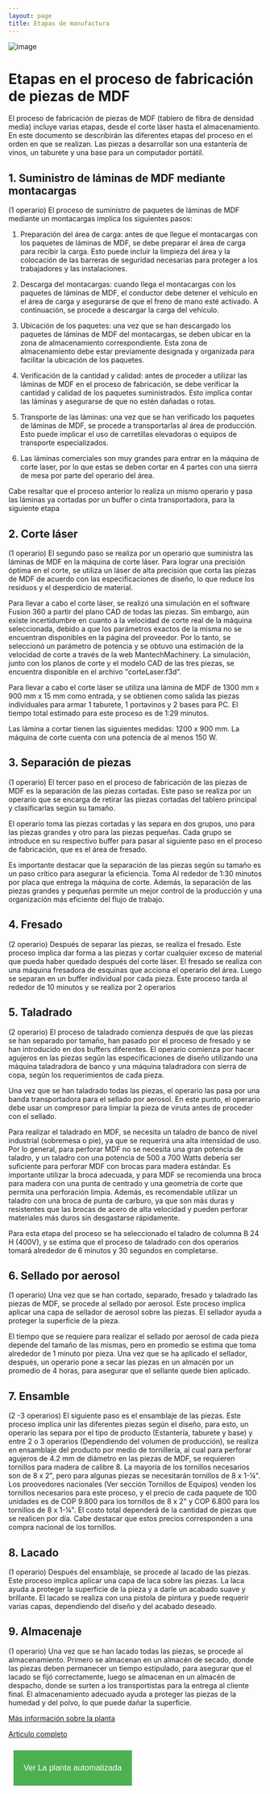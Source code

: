 ```yaml
---
layout: page
title: Etapas de manufactura 
---
```


![image](https://github.com/APM-Kullu/Project/assets/52173621/def06eeb-07b0-49a2-8bf6-8774c74c4185)

# Etapas en el proceso de fabricación de piezas de MDF

El proceso de fabricación de piezas de MDF (tablero de fibra de densidad media) incluye varias etapas, desde el corte láser hasta el almacenamiento. En este documento se describirán las diferentes etapas del proceso en el orden en que se realizan.
Las piezas a desarrollar son una estantería de vinos, un taburete y una base para un computador portátil.

## 1. Suministro de láminas de MDF mediante montacargas

(1 operario)
El proceso de suministro de paquetes de láminas de MDF mediante un montacargas implica los siguientes pasos:

1. Preparación del área de carga: antes de que llegue el montacargas con los paquetes de láminas de MDF, se debe preparar el área de carga para recibir la carga. Esto puede incluir la limpieza del área y la colocación de las barreras de seguridad necesarias para proteger a los trabajadores y las instalaciones.

2. Descarga del montacargas: cuando llega el montacargas con los paquetes de láminas de MDF, el conductor debe detener el vehículo en el área de carga y asegurarse de que el freno de mano esté activado. A continuación, se procede a descargar la carga del vehículo.

3. Ubicación de los paquetes: una vez que se han descargado los paquetes de láminas de MDF del montacargas, se deben ubicar en la zona de almacenamiento correspondiente. Esta zona de almacenamiento debe estar previamente designada y organizada para facilitar la ubicación de los paquetes.

4. Verificación de la cantidad y calidad: antes de proceder a utilizar las láminas de MDF en el proceso de fabricación, se debe verificar la cantidad y calidad de los paquetes suministrados. Esto implica contar las láminas y asegurarse de que no estén dañadas o rotas.

5. Transporte de las láminas: una vez que se han verificado los paquetes de láminas de MDF, se procede a transportarlas al área de producción. Esto puede implicar el uso de carretillas elevadoras o equipos de transporte especializados.

6. Las láminas comerciales son muy grandes para entrar en la máquina de corte laser, por lo que estas se deben cortar en 4 partes con una sierra de mesa por parte del operario del área.

Cabe resaltar que el proceso anterior lo realiza un mismo operario y pasa las láminas ya cortadas por un buffer o cinta transportadora, para la siguiente etapa

## 2. Corte láser

(1 operario)
El segundo paso se realiza por un operario que suministra las láminas de MDF en la máquina de corte láser. Para lograr una precisión óptima en el corte, se utiliza un láser de alta precisión que corta las piezas de MDF de acuerdo con las especificaciones de diseño, lo que reduce los residuos y el desperdicio de material.

Para llevar a cabo el corte láser, se realizó una simulación en el software Fusion 360 a partir del plano CAD de todas las piezas. Sin embargo, aún existe incertidumbre en cuanto a la velocidad de corte real de la máquina seleccionada, debido a que los parámetros exactos de la misma no se encuentran disponibles en la página del proveedor. Por lo tanto, se seleccionó un parámetro de potencia y se obtuvo una estimación de la velocidad de corte a través de la web MantechMachinery. La simulación, junto con los planos de corte y el modelo CAD de las tres piezas, se encuentra disponible en el archivo "corteLaser.f3d".

Para llevar a cabo el corte láser se utiliza una lámina de MDF de 1300 mm x 900 mm x 15 mm como entrada, y se obtienen como salida las piezas individuales para armar 1 taburete, 1 portavinos y 2 bases para PC. El tiempo total estimado para este proceso es de 1:29 minutos.

Las lámina a cortar tienen las siguientes medidas: 1200 x 900 mm. La máquina de corte cuenta con una potencia de al menos 150 W.

## 3. Separación de piezas

(1 operario)
El tercer paso en el proceso de fabricación de las piezas de MDF es la separación de las piezas cortadas. Este paso se realiza por un operario que se encarga de retirar las piezas cortadas del tablero principal y clasificarlas según su tamaño.

El operario toma las piezas cortadas y las separa en dos grupos, uno para las piezas grandes y otro para las piezas pequeñas. Cada grupo se introduce en su respectivo buffer para pasar al siguiente paso en el proceso de fabricación, que es el área de fresado.

Es importante destacar que la separación de las piezas según su tamaño es un paso crítico para asegurar la eficiencia. Toma Al rededor de 1:30 minutos por placa que entrega la máquina de corte. Además, la separación de las piezas grandes y pequeñas permite un mejor control de la producción y una organización más eficiente del flujo de trabajo.

## 4. Fresado

(2 operario)
Después de separar las piezas, se realiza el fresado. Este proceso implica dar forma a las piezas y cortar cualquier exceso de material que pueda haber quedado después del corte láser. El fresado se realiza con una máquina fresadora de esquinas que acciona el operario del área. Luego se separan en un buffer individual por cada pieza.
Este proceso tarda al rededor de 10 minutos y se realiza por 2 operarios

## 5. Taladrado

(2 operario)
El proceso de taladrado comienza después de que las piezas se han separado por tamaño, han pasado por el proceso de fresado y se han introducido en dos buffers diferentes. El operario comienza por hacer agujeros en las piezas según las especificaciones de diseño utilizando una máquina taladradora de banco y una máquina taladradora con sierra de copa, según los requerimientos de cada pieza.

Una vez que se han taladrado todas las piezas, el operario las pasa por una banda transportadora para el sellado por aerosol. En este punto, el operario debe usar un compresor para limpiar la pieza de viruta antes de proceder con el sellado.

Para realizar el taladrado en MDF, se necesita un taladro de banco de nivel industrial (sobremesa o pie), ya que se requerirá una alta intensidad de uso. Por lo general, para perforar MDF no se necesita una gran potencia de taladro, y un taladro con una potencia de 500 a 700 Watts debería ser suficiente para perforar MDF con brocas para madera estándar. Es importante utilizar la broca adecuada, y para MDF se recomienda una broca para madera con una punta de centrado y una geometría de corte que permita una perforación limpia. Además, es recomendable utilizar un taladro con una broca de punta de carburo, ya que son más duras y resistentes que las brocas de acero de alta velocidad y pueden perforar materiales más duros sin desgastarse rápidamente.

Para esta etapa del proceso se ha seleccionado el taladro de columna B 24 H (400V), y se estima que el proceso de taladrado con dos operarios tomará alrededor de 6 minutos y 30 segundos en completarse.

## 6. Sellado por aerosol

(1 operario)
Una vez que se han cortado, separado, fresado y taladrado las piezas de MDF, se procede al sellado por aerosol. Este proceso implica aplicar una capa de sellador de aerosol sobre las piezas. El sellador ayuda a proteger la superficie de la pieza.

El tiempo que se requiere para realizar el sellado por aerosol de cada pieza depende del tamaño de las mismas, pero en promedio se estima que toma alrededor de 1 minuto por pieza. Una vez que se ha aplicado el sellador, después, un operario pone a secar las piezas en un almacén por un promedio de 4 horas, para asegurar que el sellante quede bien aplicado.

## 7. Ensamble

(2 -3 operarios)
El siguiente paso es el ensamblaje de las piezas. Este proceso implica unir las diferentes piezas según el diseño, para esto, un operario las separa por el tipo de producto (Estantería, taburete y base) y entre 2 o 3 operarios (Dependiendo del volumen de producción), se realiza en ensamblaje del producto por medio de tornillería, al cual para perforar agujeros de 4.2 mm de diámetro en las piezas de MDF, se requieren tornillos para madera de calibre 8. La mayoría de los tornillos necesarios son de 8 x 2", pero para algunas piezas se necesitarán tornillos de 8 x 1-¼". Los proovedores nacionales (Ver sección Tornillos de Equipos) venden los tornillos necesarios para este proceso, y el precio de cada paquete de 100 unidades es de COP 9.800 para los tornillos de 8 x 2" y COP 6.800 para los tornillos de 8 x 1-¼". El costo total dependerá de la cantidad de piezas que se realicen por día. Cabe destacar que estos precios corresponden a una compra nacional de los tornillos.

## 8. Lacado

(1 operario)
Después del ensamblaje, se procede al lacado de las piezas. Este proceso implica aplicar una capa de laca sobre las piezas. La laca ayuda a proteger la superficie de la pieza y a darle un acabado suave y brillante. El lacado se realiza con una pistola de pintura y puede requerir varias capas, dependiendo del diseño y del acabado deseado.

## 9. Almacenaje

(1 operario)
Una vez que se han lacado todas las piezas, se procede al almacenamiento.
Primero se almacenan en un almacén de secado, donde las piezas deben permanecer un tiempo estipulado, para asegurar que el lacado se fijó correctamente, luego se almacenan en un almacén de despacho, donde se surten a los transportistas para la entrega al cliente final.
El almacenamiento adecuado ayuda a proteger las piezas de la humedad y del polvo, lo que puede dañar la superficie.

[Más información sobre la planta](https://github.com/APM-Kullu/Project/tree/main/PlantaManual)

[Articulo completo](https://github.com/APM-Kullu/Project/blob/main/Especificaciones%20de%20Proyecto.pdf)

<button style="background-color: #4CAF50; /* color de fondo */
               color: white; /* color del texto */
               border: none; /* borde del botón */
               padding: 10px 20px; /* espacio alrededor del texto */
               text-align: center; /* centrar el texto */
               text-decoration: none; /* sin subrayado */
               display: inline-block; /* mostrar en línea */
               font-size: 16px; /* tamaño de la fuente */
               margin: 10px; /* margen externo */
               cursor: pointer; /* cursor de puntero */"
        onclick="window.location.href = window.location.origin + '/kulluWebSite/planta'">

Ver La planta automatizada </button>
